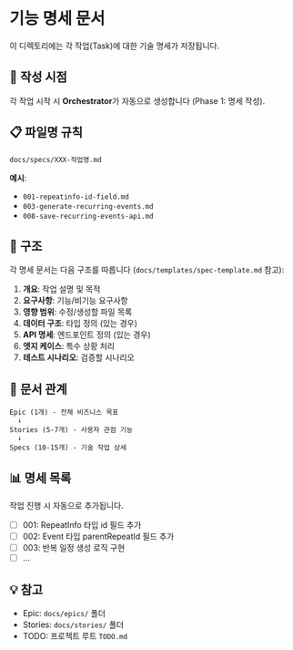 # 기능 명세 문서

이 디렉토리에는 각 작업(Task)에 대한 기술 명세가 저장됩니다.

## 📝 작성 시점

각 작업 시작 시 **Orchestrator**가 자동으로 생성합니다 (Phase 1: 명세 작성).

## 📋 파일명 규칙

```
docs/specs/XXX-작업명.md
```

**예시**:
- `001-repeatinfo-id-field.md`
- `003-generate-recurring-events.md`
- `008-save-recurring-events-api.md`

## 📖 구조

각 명세 문서는 다음 구조를 따릅니다 (`docs/templates/spec-template.md` 참고):

1. **개요**: 작업 설명 및 목적
2. **요구사항**: 기능/비기능 요구사항
3. **영향 범위**: 수정/생성할 파일 목록
4. **데이터 구조**: 타입 정의 (있는 경우)
5. **API 명세**: 엔드포인트 정의 (있는 경우)
6. **엣지 케이스**: 특수 상황 처리
7. **테스트 시나리오**: 검증할 시나리오

## 🔗 문서 관계

```
Epic (1개) - 전체 비즈니스 목표
  ↓
Stories (5-7개) - 사용자 관점 기능
  ↓
Specs (10-15개) - 기술 작업 상세
```

## 📊 명세 목록

작업 진행 시 자동으로 추가됩니다.

- [ ] 001: RepeatInfo 타입 id 필드 추가
- [ ] 002: Event 타입 parentRepeatId 필드 추가
- [ ] 003: 반복 일정 생성 로직 구현
- [ ] ...

## 💡 참고

- Epic: `docs/epics/` 폴더
- Stories: `docs/stories/` 폴더
- TODO: 프로젝트 루트 `TODO.md`
